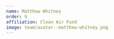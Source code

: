 ```yaml
---
name: Matthew Whitney
order: 9
affiliation: Clean Air Fund
image: team/avatar--matthew-whitney.png
---
```


